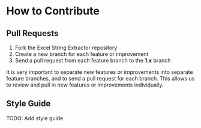 # How to Contribute

## Pull Requests

1. Fork the Excel String Extractor repository
2. Create a new branch for each feature or improvement
3. Send a pull request from each feature branch to the **1.x** branch

It is very important to separate new features or improvements into separate feature branches, and to send a
pull request for each branch. This allows us to review and pull in new features or improvements individually.

## Style Guide

TODO: Add style guide
